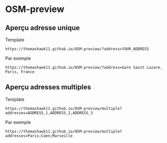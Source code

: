 # OSM-preview

## Aperçu adresse unique

Template
```
https://thomashawk11.github.io/OSM-preview/?address=YOUR_ADDRESS
```

Par exemple
```
https://thomashawk11.github.io/OSM-preview/?address=Gare Saint Lazare, Paris, France
```

## Aperçu adresses multiples

Template
```
https://thomashawk11.github.io/OSM-preview/multiple?addresses=ADDRESS_1,ADDRESS_2,ADDRESS_3
```

Par exemple
```
https://thomashawk11.github.io/OSM-preview/multiple?addresses=Paris;Caen;Marseille
```

